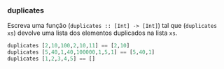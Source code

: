### duplicates
Escreva uma função (`duplicates :: [Int] -> [Int]`) tal que (`duplicates xs`) devolve uma lista dos elementos duplicados na lista `xs`.

```hs
duplicates [2,10,100,2,10,11] == [2,10]
duplicates [5,40,1,40,100000,1,5,1] == [5,40,1]
duplicates [1,2,3,4,5] == []
```


